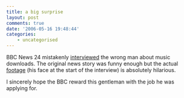 ```yaml
---
title: a big surprise
layout: post
comments: true
date: '2006-05-16 19:48:44'
categories:
    - uncategorised
---
```

BBC News 24 mistakenly
[interviewed](http://news.bbc.co.uk/2/hi/entertainment/4774429.stm)
the wrong man about music downloads. The original news story was funny
enough but the actual
[footage](http://www.youtube.com/watch?v=i0cLprNk438) (his face at the
start of the interview) is absolutely hilarious.

I sincerely hope the BBC reward this gentleman with the job he was
applying for.
